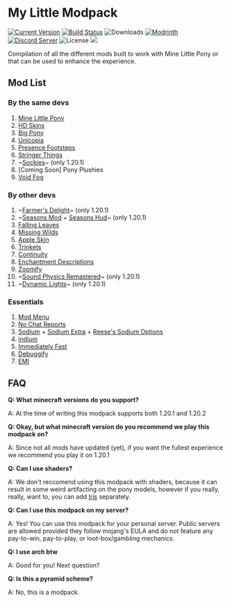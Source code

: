 # My Little Modpack

[![Current Version](https://img.shields.io/github/v/release/MineLittlePony/MyLittleModpack)](https://github.com/MineLittlePony/MyLittleModpack/releases/latest)
[![Build Status](https://github.com/MineLittlePony/MineLittlePony/actions/workflows/gradle-build.yml/badge.svg)](https://github.com/MineLittlePony/MyLittleModpack/actions/workflows/gradle-build.yml)
![Downloads](https://img.shields.io/github/downloads/MineLittlePony/MyLittleModpack/total.svg?color=yellowgreen)
[![Modrinth](https://img.shields.io/badge/dynamic/json?url=https%3A%2F%2Fapi.modrinth.com%2Fv2%modpack%2Fmy-little-modpack%2Fversion&query=%24%5B0%5D.version_number&label=modrinth)]([https://modrinth.com/mod/mine-little-pony](https://modrinth.com/modpack/my-little-modpack))
[![Discord Server](https://img.shields.io/discord/182490536119107584.svg?color=blueviolet)](https://discord.gg/HbJSFyu)
![License](https://img.shields.io/github/license/MineLittlePony/MyLittleModpack)
![](https://img.shields.io/badge/api-fabric-orange.svg)

Compilation of all the different mods built to work with Mine Little Pony or that can be used to enhance the experience.

## Mod List

### By the same devs
1. [Mine Little Pony](https://modrinth.com/mod/mine-little-pony)
2. [HD Skins](https://modrinth.com/mod/hd-skins)
3. [Big Pony](https://modrinth.com/mod/big-pony)
4. [Unicopia](https://modrinth.com/mod/unicopia)
5. [Presence Footsteps](https://modrinth.com/mod/presence-footsteps)
6. [Stringer Things](https://modrinth.com/mod/stringer-things)
7. ~[Sockies](https://github.com/MineLittlePony/Sockies)~ (only 1.20.1)
8. [Coming Soon] Pony Plushies
9. [Void Fog](https://modrinth.com/mod/void-fog)

### By other devs
1. ~[Farmer's Delight](https://modrinth.com/mod/farmers-delight-fabric)~ (only 1.20.1)
2. ~[Seasons Mod](https://modrinth.com/mod/fabric-seasons) + [Seasons Hud](https://modrinth.com/mod/seasonhud-fabric)~ (only 1.20.1)
3. [Falling Leaves](https://modrinth.com/mod/fallingleaves)
4. [Missing Wilds](https://modrinth.com/mod/missing-wilds)
5. [Apple Skin](https://modrinth.com/mod/appleskin)
6. [Trinkets](https://modrinth.com/mod/trinkets)
7. [Continuity](https://modrinth.com/mod/continuity)
8. [Enchantment Descriptions](https://modrinth.com/mod/enchantment-descriptions)
9. [Zoomify](https://modrinth.com/mod/zoomify)
10. ~[Sound Physics Remastered](https://modrinth.com/mod/sound-physics-remastered)~ (only 1.20.1)
11. ~[Dynamic Lights](https://modrinth.com/mod/lambdynamiclights)~ (only 1.20.1)

### Essentials
1. [Mod Menu](https://modrinth.com/mod/modmenu)
2. [No Chat Reports](https://modrinth.com/mod/no-chat-reports)
3. [Sodium](https://modrinth.com/mod/sodium) + [Sodium Extra](https://modrinth.com/mod/sodium-extra) + [Reese's Sodium Options](https://modrinth.com/mod/reeses-sodium-options)
4. [indium](https://modrinth.com/mod/indium)
5. [Immediately Fast](https://modrinth.com/mod/immediately-fast)
6. [Debuggify](https://modrinth.com/mod/debuggify)
7. [EMI](https://modrinth.com/mod/emi)

## FAQ

**Q: What minecraft versions do you support?**

A: At the time of writing this modpack supports both 1.20.1 and 1.20.2

**Q: Okay, but what minecraft version do you recommend we play this modpack on?**

A: Since not all mods have updated (yet), if you want the fullest experience we recommend you play it on 1.20.1

**Q: Can I use shaders?**

A: We don't reccomend using this modpack with shaders, because it can result in some weird artifacting on the pony models, however if you really, really, want to, you can add [Iris](https://modrinth.com/mod/iris) separately.

**Q: Can I use this modpack on my server?**

A: Yes! You can use this modpack for your personal server. Public servers are allowed provided they follow mojang's EULA and do not feature any pay-to-win, pay-to-play, or loot-box/gambling mechanics.

**Q: I use arch btw**

A: Good for you! Next question?

**Q: Is this a pyramid scheme?**

A: No, this is a modpack.
